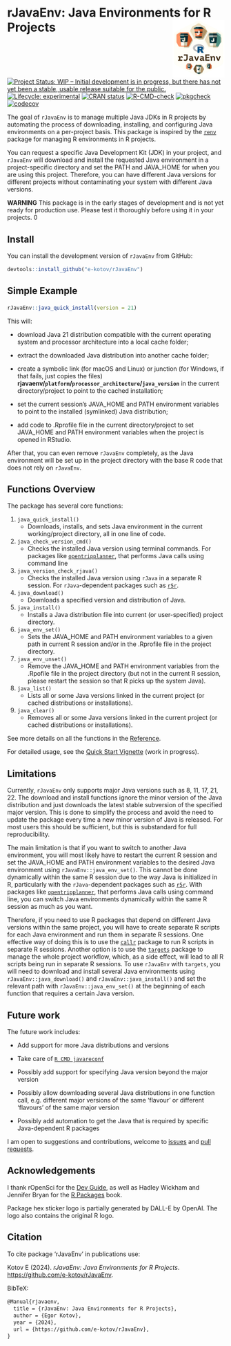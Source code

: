 
<!-- README.md is generated from README.Rmd. Please edit that file -->

# rJavaEnv: Java Environments for R Projects <a href="http://www.ekotov.pro/rJavaEnv/"><img src="man/figures/logo.png" align="right" height="134" alt="rJavaEnv website" /></a>

<!-- badges: start -->

[![Project Status: WIP – Initial development is in progress, but there
has not yet been a stable, usable release suitable for the
public.](https://www.repostatus.org/badges/latest/wip.svg)](https://www.repostatus.org/#wip)
<a href="https://lifecycle.r-lib.org/articles/stages.html#experimental"
target="_blank"><img
src="https://img.shields.io/badge/lifecycle-experimental-orange.svg"
alt="Lifecycle: experimental" /></a>
<a href="https://CRAN.R-project.org/package=rJavaEnv"
target="_blank"><img src="https://www.r-pkg.org/badges/version/rJavaEnv"
alt="CRAN status" /></a>
[![R-CMD-check](https://github.com/e-kotov/rJavaEnv/actions/workflows/R-CMD-check.yaml/badge.svg)](https://github.com/e-kotov/rJavaEnv/actions/workflows/R-CMD-check.yaml)
[![pkgcheck](https://github.com/e-kotov/rJavaEnv/workflows/pkgcheck/badge.svg)](https://github.com/e-kotov/rJavaEnv/actions?query=workflow%3Apkgcheck)
[![codecov](https://codecov.io/github/e-kotov/rJavaEnv/graph/badge.svg?token=2UKGZVNO5V)](https://codecov.io/github/e-kotov/rJavaEnv)

<!-- badges: end -->

The goal of `rJavaEnv` is to manage multiple Java JDKs in R projects by
automating the process of downloading, installing, and configuring Java
environments on a per-project basis. This package is inspired by the
<a href="https://rstudio.github.io/renv/"
target="_blank"><code>renv</code></a> package for managing R
environments in R projects.

You can request a specific Java Development Kit (JDK) in your project,
and `rJavaEnv` will download and install the requested Java environment
in a project-specific directory and set the PATH and JAVA_HOME for when
you are using this project. Therefore, you can have different Java
versions for different projects without contaminating your system with
different Java versions.

**WARNING** This package is in the early stages of development and is
not yet ready for production use. Please test it thoroughly before using
it in your projects. 0

## Install

You can install the development version of `rJavaEnv` from GitHub:

``` r
devtools::install_github("e-kotov/rJavaEnv")
```

## Simple Example

``` r
rJavaEnv::java_quick_install(version = 21)
```

This will:

- download Java 21 distribution compatible with the current operating
  system and processor architecture into a local cache folder;

- extract the downloaded Java distribution into another cache folder;

- create a symbolic link (for macOS and Linux) or junction (for Windows,
  if that fails, just copies the files)
  **rjavaenv/`platform`/`processor_architecture`/`java_version`** in the
  current directory/project to point to the cached installation;

- set the current session’s JAVA_HOME and PATH environment variables to
  point to the installed (symlinked) Java distribution;

- add code to .Rprofile file in the current directory/project to set
  JAVA_HOME and PATH environment variables when the project is opened in
  RStudio.

After that, you can even remove `rJavaEnv` completely, as the Java
environment will be set up in the project directory with the base R code
that does not rely on `rJavaEnv`.

## Functions Overview

The package has several core functions:

1.  `java_quick_install()`
    - Downloads, installs, and sets Java environment in the current
      working/project directory, all in one line of code.
2.  `java_check_version_cmd()`
    - Checks the installed Java version using terminal commands. For
      packages like
      <a href="https://github.com/ropensci/opentripplanner"
      target="_blank"><code>opentripplanner</code></a>, that performs
      Java calls using command line
3.  `java_version_check_rjava()`
    - Checks the installed Java version using `rJava` in a separate R
      session. For `rJava`-dependent packages such as
      <a href="https://github.com/ipeaGIT/r5r"
      target="_blank"><code>r5r</code></a>.
4.  `java_download()`
    - Downloads a specified version and distribution of Java.
5.  `java_install()`
    - Installs a Java distribution file into current (or user-specified)
      project directory.
6.  `java_env_set()`
    - Sets the JAVA_HOME and PATH environment variables to a given path
      in current R session and/or in the .Rprofile file in the project
      directory.
7.  `java_env_unset()`
    - Remove the JAVA_HOME and PATH environment variables from the
      .Rpofile file in the project directory (but not in the current R
      session, please restart the session so that R picks up the system
      Java).
8.  `java_list()`
    - Lists all or some Java versions linked in the current project (or
      cached distributions or installations).
9.  `java_clear()`
    - Removes all or some Java versions linked in the current project
      (or cached distributions or installations).

See more details on all the functions in the
<a href="https://e-kotov.github.io/rJavaEnv/reference/index.html"
target="_blank">Reference</a>.

For detailed usage, see the [Quick Start
Vignette](https://www.ekotov.pro/rJavaEnv/articles/rJavaEnv.html) (work
in progress).

## Limitations

Currently, `rJavaEnv` only supports major Java versions such as 8, 11,
17, 21, 22. The download and install functions ignore the minor version
of the Java distribution and just downloads the latest stable subversion
of the specified major version. This is done to simplify the process and
avoid the need to update the package every time a new minor version of
Java is released. For most users this should be sufficient, but this is
substandard for full reproducibility.

The main limitation is that if you want to switch to another Java
environment, you will most likely have to restart the current R session
and set the JAVA_HOME and PATH environment variables to the desired Java
environment using `rJavaEnv::java_env_set()`. This cannot be done
dynamically within the same R session due to the way Java is initialized
in R, particularly with the `rJava`-dependent packages such as
<a href="https://github.com/ipeaGIT/r5r"
target="_blank"><code>r5r</code></a>. With packages like
<a href="https://github.com/ropensci/opentripplanner"
target="_blank"><code>opentripplanner</code></a>, that performs Java
calls using command line, you can switch Java environments dynamically
within the same R session as much as you want.

Therefore, if you need to use R packages that depend on different Java
versions within the same project, you will have to create separate R
scripts for each Java environment and run them in separate R sessions.
One effective way of doing this is to use the
<a href="https://github.com/r-lib/callr"
target="_blank"><code>callr</code></a> package to run R scripts in
separate R sessions. Another option is to use the
<a href="https://github.com/ropensci/targets"
target="_blank"><code>targets</code></a> package to manage the whole
project workflow, which, as a side effect, will lead to all R scripts
being run in separate R sessions. To use `rJavaEnv` with `targets`, you
will need to download and install several Java environments using
`rJavaEnv::java_download()` and `rJavaEnv::java_install()` and set the
relevant path with `rJavaEnv::java_env_set()` at the beginning of each
function that requires a certain Java version.

## Future work

The future work includes:

- Add support for more Java distributions and versions

- Take care of <a
  href="https://solutions.posit.co/envs-pkgs/using-rjava/#reconfigure-r"
  target="_blank"><code>R CMD javareconf</code></a>

- Possibly add support for specifying Java version beyond the major
  version

- Possibly allow downloading several Java distributions in one function
  call, e.g. different major versions of the same ‘flavour’ or different
  ‘flavours’ of the same major version

- Possibly add automation to get the Java that is required by specific
  Java-dependent R packages

I am open to suggestions and contributions, welcome to
<a href="https://github.com/e-kotov/rJavaEnv/issues"
target="_blank">issues</a> and
<a href="https://github.com/e-kotov/rJavaEnv/pulls" target="_blank">pull
requests</a>.

## Acknowledgements

I thank rOpenSci for the
<a href="https://devguide.ropensci.org/" target="_blank">Dev Guide</a>,
as well as Hadley Wickham and Jennifer Bryan for the
<a href="https://r-pkgs.org/" target="_blank">R Packages</a> book.

Package hex sticker logo is partially generated by DALL-E by OpenAI. The
logo also contains the original R logo.

## Citation

To cite package ‘rJavaEnv’ in publications use:

Kotov E (2024). *rJavaEnv: Java Environments for R Projects*.
<https://github.com/e-kotov/rJavaEnv>.

BibTeX:

    @Manual{rjavaenv,
      title = {rJavaEnv: Java Environments for R Projects},
      author = {Egor Kotov},
      year = {2024},
      url = {https://github.com/e-kotov/rJavaEnv},
    }
